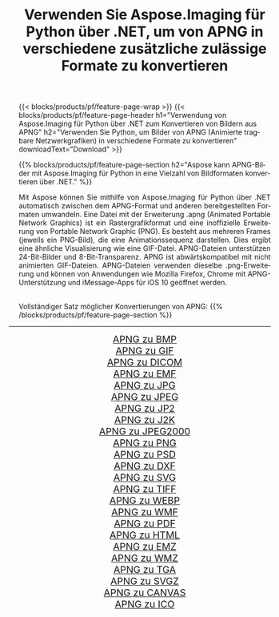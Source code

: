 ﻿---
title: Verwenden Sie Aspose.Imaging für Python über .NET, um von APNG in verschiedene zusätzliche zulässige Formate zu konvertieren 
weight: 3920
url: /de/python-net/conversion/from/apng 
lang: de
langdirlevel: 2
locales: zh-hans,ja,it,ru,de,es,fr,nl,id,lt,pl,pt,vi,tr,ko,zh-hant,ar,hi,th,sv,cs,uk,he
description: Mit Aspose.Imaging für Python über .NET können Sie APNG(Animierte tragbare Netzwerkgrafiken) schnell in verschiedene Formate umwandeln.
---

{{< blocks/products/pf/feature-page-wrap >}}
{{< blocks/products/pf/feature-page-header h1="Verwendung von Aspose.Imaging für Python über .NET zum Konvertieren von Bildern aus APNG" h2="Verwenden Sie Python, um Bilder von APNG (Animierte tragbare Netzwerkgrafiken) in verschiedene Formate zu konvertieren" downloadText="Download" >}}


{{% blocks/products/pf/feature-page-section  h2="Aspose kann APNG-Bilder mit Aspose.Imaging für Python in eine Vielzahl von Bildformaten konvertieren über .NET." %}}
<p align=justify>Mit Aspose können Sie mithilfe von Aspose.Imaging für Python über .NET automatisch zwischen dem APNG-Format und anderen bereitgestellten Formaten umwandeln. Eine Datei mit der Erweiterung .apng (Animated Portable Network Graphics) ist ein Rastergrafikformat und eine inoffizielle Erweiterung von Portable Network Graphic (PNG). Es besteht aus mehreren Frames (jeweils ein PNG-Bild), die eine Animationssequenz darstellen. Dies ergibt eine ähnliche Visualisierung wie eine GIF-Datei. APNG-Dateien unterstützen 24-Bit-Bilder und 8-Bit-Transparenz. APNG ist abwärtskompatibel mit nicht animierten GIF-Dateien. APNG-Dateien verwenden dieselbe .png-Erweiterung und können von Anwendungen wie Mozilla Firefox, Chrome mit APNG-Unterstützung und iMessage-Apps für iOS 10 geöffnet werden.</p>
<br/>
Vollständiger Satz möglicher Konvertierungen von APNG:
{{% /blocks/products/pf/feature-page-section %}}
<div class="container-fluid productfamilypage bg-gray">
    <div class="convertypes bg-gray agp-content section">
        <div class="container">
		<hr style="margin-left:-20px;"/>
		<div class="row other-converters" style="gap: 10px;font-size: 19px;text-align:center;">
		    <div class='col-md-2 other-converter remove-lp remove-rp'><a href="/imaging/de/python-net/conversion/apng-to-bmp" style="padding:15px;">APNG zu BMP</a></div><div class='col-md-2 other-converter remove-lp remove-rp'><a href="/imaging/de/python-net/conversion/apng-to-gif" style="padding:15px;">APNG zu GIF</a></div><div class='col-md-2 other-converter remove-lp remove-rp'><a href="/imaging/de/python-net/conversion/apng-to-dicom" style="padding:15px;">APNG zu DICOM</a></div><div class='col-md-2 other-converter remove-lp remove-rp'><a href="/imaging/de/python-net/conversion/apng-to-emf" style="padding:15px;">APNG zu EMF</a></div><div class='col-md-2 other-converter remove-lp remove-rp'><a href="/imaging/de/python-net/conversion/apng-to-jpg" style="padding:15px;">APNG zu JPG</a></div><div class='col-md-2 other-converter remove-lp remove-rp'><a href="/imaging/de/python-net/conversion/apng-to-jpeg" style="padding:15px;">APNG zu JPEG</a></div><div class='col-md-2 other-converter remove-lp remove-rp'><a href="/imaging/de/python-net/conversion/apng-to-jp2" style="padding:15px;">APNG zu JP2</a></div><div class='col-md-2 other-converter remove-lp remove-rp'><a href="/imaging/de/python-net/conversion/apng-to-j2k" style="padding:15px;">APNG zu J2K</a></div><div class='col-md-2 other-converter remove-lp remove-rp'><a href="/imaging/de/python-net/conversion/apng-to-jpeg2000" style="padding:15px;">APNG zu JPEG2000</a></div><div class='col-md-2 other-converter remove-lp remove-rp'><a href="/imaging/de/python-net/conversion/apng-to-png" style="padding:15px;">APNG zu PNG</a></div><div class='col-md-2 other-converter remove-lp remove-rp'><a href="/imaging/de/python-net/conversion/apng-to-psd" style="padding:15px;">APNG zu PSD</a></div><div class='col-md-2 other-converter remove-lp remove-rp'><a href="/imaging/de/python-net/conversion/apng-to-dxf" style="padding:15px;">APNG zu DXF</a></div><div class='col-md-2 other-converter remove-lp remove-rp'><a href="/imaging/de/python-net/conversion/apng-to-svg" style="padding:15px;">APNG zu SVG</a></div><div class='col-md-2 other-converter remove-lp remove-rp'><a href="/imaging/de/python-net/conversion/apng-to-tiff" style="padding:15px;">APNG zu TIFF</a></div><div class='col-md-2 other-converter remove-lp remove-rp'><a href="/imaging/de/python-net/conversion/apng-to-webp" style="padding:15px;">APNG zu WEBP</a></div><div class='col-md-2 other-converter remove-lp remove-rp'><a href="/imaging/de/python-net/conversion/apng-to-wmf" style="padding:15px;">APNG zu WMF</a></div><div class='col-md-2 other-converter remove-lp remove-rp'><a href="/imaging/de/python-net/conversion/apng-to-pdf" style="padding:15px;">APNG zu PDF</a></div><div class='col-md-2 other-converter remove-lp remove-rp'><a href="/imaging/de/python-net/conversion/apng-to-html" style="padding:15px;">APNG zu HTML</a></div><div class='col-md-2 other-converter remove-lp remove-rp'><a href="/imaging/de/python-net/conversion/apng-to-emz" style="padding:15px;">APNG zu EMZ</a></div><div class='col-md-2 other-converter remove-lp remove-rp'><a href="/imaging/de/python-net/conversion/apng-to-wmz" style="padding:15px;">APNG zu WMZ</a></div><div class='col-md-2 other-converter remove-lp remove-rp'><a href="/imaging/de/python-net/conversion/apng-to-tga" style="padding:15px;">APNG zu TGA</a></div><div class='col-md-2 other-converter remove-lp remove-rp'><a href="/imaging/de/python-net/conversion/apng-to-svgz" style="padding:15px;">APNG zu SVGZ</a></div><div class='col-md-2 other-converter remove-lp remove-rp'><a href="/imaging/de/python-net/conversion/apng-to-canvas" style="padding:15px;">APNG zu CANVAS</a></div><div class='col-md-2 other-converter remove-lp remove-rp'><a href="/imaging/de/python-net/conversion/apng-to-ico" style="padding:15px;">APNG zu ICO</a></div>
                </div>
        </div>
    </div>
</div>
<br/>

